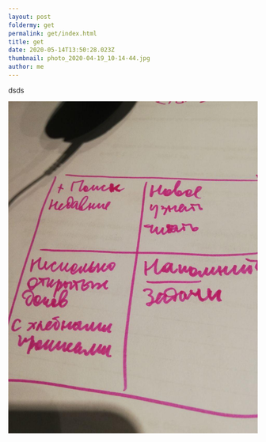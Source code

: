 ```yaml
---
layout: post
foldermy: get
permalink: get/index.html
title: get
date: 2020-05-14T13:50:28.023Z
thumbnail: photo_2020-04-19_10-14-44.jpg
author: me
---
```

dsds

![](photo_2020-04-19_10-14-44.jpg)
